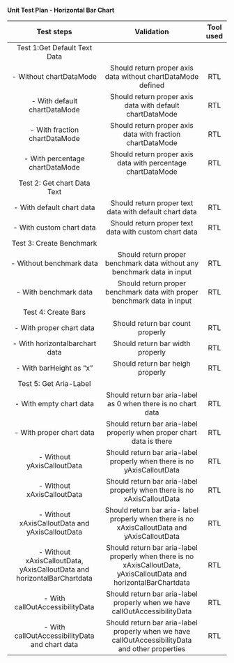 **Unit Test Plan - Horizontal Bar Chart**

|                             **Test steps**                              |                                                    **Validation**                                                    | **Tool used** |
| :---------------------------------------------------------------------: | :------------------------------------------------------------------------------------------------------------------: | :-----------: |
|                      Test 1:Get Default Text Data                       |                                                                                                                      |               |
|                         - Without chartDataMode                         |                             Should return proper axis data without chartDataMode defined                             |      RTL      |
|                      - With default chartDataMode                       |                              Should return proper axis data with default chartDataMode                               |      RTL      |
|                      - With fraction chartDataMode                      |                              Should return proper axis data with fraction chartDataMode                              |      RTL      |
|                     - With percentage chartDataMode                     |                             Should return proper axis data with percentage chartDataMode                             |      RTL      |
|                       Test 2: Get chart Data Text                       |                                                                                                                      |               |
|                        - With default chart data                        |                                Should return proper text data with default chart data                                |      RTL      |
|                        - With custom chart data                         |                                Should return proper text data with custom chart data                                 |      RTL      |
|                        Test 3: Create Benchmark                         |                                                                                                                      |               |
|                        - Without benchmark data                         |                       Should return proper benchmark data without any benchmark data in input                        |      RTL      |
|                          - With benchmark data                          |                       Should return proper benchmark data with proper benchmark data in input                        |      RTL      |
|                           Test 4: Create Bars                           |                                                                                                                      |               |
|                        - With proper chart data                         |                                           Should return bar count properly                                           |      RTL      |
|                     - With horizontalbarchart data                      |                                           Should return bar width properly                                           |      RTL      |
|                         - With barHeight as “x”                         |                                           Should return bar heigh properly                                           |      RTL      |
|                         Test 5: Get Aria-Label                          |                                                                                                                      |               |
|                         - With empty chart data                         |                            Should return bar aria-label as 0 when there is no chart data                             |      RTL      |
|                        - With proper chart data                         |                        Should return bar aria-label properly when proper chart data is there                         |      RTL      |
|                       - Without yAxisCalloutData                        |                       Should return bar aria-label properly when there is no yAxisCalloutData                        |      RTL      |
|                       - Without xAxisCalloutData                        |                       Should return bar aria-label properly when there is no xAxisCalloutData                        |      RTL      |
|             - Without xAxisCalloutData and yAxisCalloutData             |            Should return bar aria- label properly when there is no xAxisCalloutData and yAxisCalloutData             |      RTL      |
| - Without xAxisCalloutData, yAxisCalloutData and horizontalBarChartdata | Should return bar aria-label properly when there is no xAxisCalloutData, yAxisCalloutData and horizontalBarChartdata |      RTL      |
|                     - With callOutAccessibilityData                     |                     Should return bar aria-label properly when we have callOutAccessibilityData                      |      RTL      |
|             - With callOutAccessibilityData and chart data              |           Should return bar aria-label properly when we have callOutAccessibilityData and other properties           |      RTL      |
